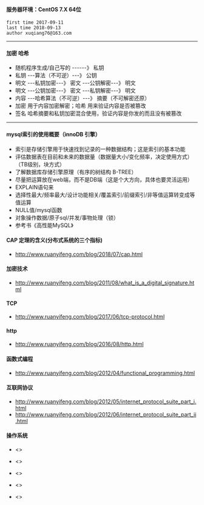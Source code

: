 #### 服务器环境：CentOS 7.X 64位 ####

    first time 2017-09-11
    last time 2018-09-13
    author xuqiang76@163.com

---

#### 加密 哈希

- 随机程序生成/自己写的 ------》 私钥
- 私钥 ---算法（不可逆）---》 公钥
- 明文 ---私钥加密---》 密文 ---公钥解密---》 明文
- 明文 ---公钥加密---》 密文 ---私钥解密---》 明文
- 内容 ---哈希算法（不可逆）---》 摘要（不可解密还原）
- 加密 用于内容加密解密；哈希 用来验证内容是否被篡改
- 签名 哈希摘要和私钥加密混合使用，验证内容是你发的而且没有被篡改

---

#### mysql索引的使用概要（innoDB 引擎）

- 索引是存储引擎用于快速找到记录的一种数据结构；这是索引的基本功能
- 评估数据表在目前和未来的数据量（数据量大小/变化频率，决定使用方式）（TB级别，块方式）
- 了解数据库存储引擎原理（有序的树结构 B-TREE）
- 尽量把运算放在web端，而不是DB端（这是个大方向，具体也要灵活运用）
- EXPLAIN语句来
- 选择性最大/频率最大/设计功能相关/覆盖索引/前缀索引/非等值运算转变成等值运算
- NULL值/mysql函数
- 对象操作数据/原子sql/并发/事物处理（锁）
- 参考书《高性能MySQL》

#### CAP 定理的含义(分布式系统的三个指标) ####
 - <http://www.ruanyifeng.com/blog/2018/07/cap.html>

#### 加密技术 ####
 - <http://www.ruanyifeng.com/blog/2011/08/what_is_a_digital_signature.html>

#### TCP ####
 - <http://www.ruanyifeng.com/blog/2017/06/tcp-protocol.html>

#### http ####
 - <http://www.ruanyifeng.com/blog/2016/08/http.html>

#### 函数式编程 ####
 - <http://www.ruanyifeng.com/blog/2012/04/functional_programming.html>

#### 互联网协议 ####
 - <http://www.ruanyifeng.com/blog/2012/05/internet_protocol_suite_part_i.html>
 - <http://www.ruanyifeng.com/blog/2012/06/internet_protocol_suite_part_ii.html>

#### 操作系统 ####
 - <>


 - <>
 - <>
 - <>
 - <>
